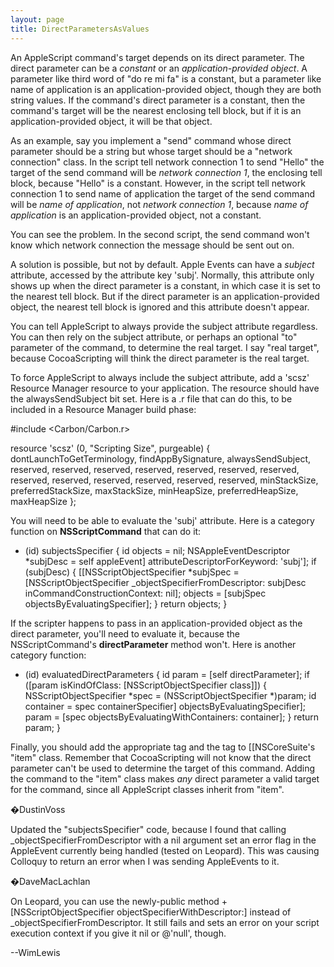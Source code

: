 ```yaml
---
layout: page
title: DirectParametersAsValues
---
```




An AppleScript command's target depends on its direct parameter. The direct parameter can be a *constant* or an *application-provided object*. A parameter like     third word of "do re mi fa" is a constant, but a parameter like     name of application is an application-provided object, though they are both string values. If the command's direct parameter is a constant, then the command's target will be the nearest enclosing tell block, but if it is an application-provided object, it will be that object.

As an example, say you implement a "send" command whose direct parameter should be a string but whose target should be a "network connection" class. In the script     tell network connection 1 to send "Hello" the target of the send command will be *network connection 1*, the enclosing tell block, because "Hello" is a constant. However, in the script     tell network connection 1 to send name of application the target of the send command will be *name of application*, not *network connection 1*, because *name of application* is an application-provided object, not a constant.

You can see the problem. In the second script, the send command won't know which network connection the message should be sent out on.

A solution is possible, but not by default. Apple Events can have a *subject* attribute, accessed by the attribute key     'subj'. Normally, this attribute only shows up when the direct parameter is a constant, in which case it is set to the nearest tell block. But if the direct parameter is an application-provided object, the nearest tell block is ignored and this attribute doesn't appear.

You can tell AppleScript to always provide the subject attribute regardless. You can then rely on the subject attribute, or perhaps an optional "to" parameter of the command, to determine the real target. I say "real target", because CocoaScripting will think the direct parameter is the real target.

To force AppleScript to always include the subject attribute, add a     'scsz' Resource Manager resource to your application. The resource should have the     alwaysSendSubject bit set. Here is a .r file that can do this, to be included in a Resource Manager build phase:
    
#include <Carbon/Carbon.r>

resource 'scsz' (0, "Scripting Size", purgeable) {
    dontLaunchToGetTerminology,
    findAppBySignature,
    alwaysSendSubject,
    reserved, reserved, reserved, reserved,
    reserved, reserved, reserved, reserved,
    reserved, reserved, reserved, reserved,
    reserved,
    minStackSize,
    preferredStackSize,
    maxStackSize,
    minHeapSize,
    preferredHeapSize,
    maxHeapSize
};


You will need to be able to evaluate the     'subj' attribute. Here is a category function on **NSScriptCommand** that can do it:
    
- (id) subjectsSpecifier
{
    id objects = nil;
    NSAppleEventDescriptor *subjDesc = self appleEvent] attributeDescriptorForKeyword: 'subj'];
    if (subjDesc)
    {
        [[NSScriptObjectSpecifier *subjSpec = [NSScriptObjectSpecifier _objectSpecifierFromDescriptor: subjDesc
            inCommandConstructionContext: nil];
        objects = [subjSpec objectsByEvaluatingSpecifier];
    }
    return objects;
}


If the scripter happens to pass in an application-provided object as the direct parameter, you'll need to evaluate it, because the NSScriptCommand's **directParameter** method won't. Here is another category function:
    
- (id) evaluatedDirectParameters
{
    id param = [self directParameter];
    if ([param isKindOfClass: [NSScriptObjectSpecifier class]])
    {
        NSScriptObjectSpecifier *spec = (NSScriptObjectSpecifier *)param;
        id container = spec containerSpecifier] objectsByEvaluatingSpecifier];
        param = [spec objectsByEvaluatingWithContainers: container];
    }
    return param;
}


Finally, you should add the appropriate     <responds-to> tag and the     <cocoa method=""/> tag to [[NSCoreSuite's "item" class. Remember that CocoaScripting will not know that the direct parameter can't be used to determine the target of this command. Adding the command to the "item" class makes *any* direct parameter a valid target for the command, since all AppleScript classes inherit from "item".

�DustinVoss

Updated the "subjectsSpecifier" code, because I found that calling _objectSpecifierFromDescriptor with a nil argument set an error flag in the AppleEvent currently being handled (tested on Leopard). This was causing Colloquy to return an error when I was sending AppleEvents to it.

�DaveMacLachlan

On Leopard, you can use the newly-public method +[NSScriptObjectSpecifier objectSpecifierWithDescriptor:] instead of _objectSpecifierFromDescriptor. It still fails and sets an error on your script execution context if you give it nil or @'null', though.

--WimLewis

